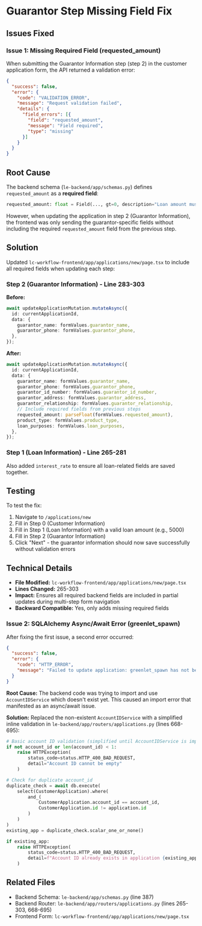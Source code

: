 # Guarantor Step Missing Field Fix

## Issues Fixed

### Issue 1: Missing Required Field (requested_amount)
When submitting the Guarantor Information step (step 2) in the customer application form, the API returned a validation error:

```json
{
  "success": false,
  "error": {
    "code": "VALIDATION_ERROR",
    "message": "Request validation failed",
    "details": {
      "field_errors": [{
        "field": "requested_amount",
        "message": "Field required",
        "type": "missing"
      }]
    }
  }
}
```

## Root Cause
The backend schema (`le-backend/app/schemas.py`) defines `requested_amount` as a **required field**:

```python
requested_amount: float = Field(..., gt=0, description="Loan amount must be greater than 0")
```

However, when updating the application in step 2 (Guarantor Information), the frontend was only sending the guarantor-specific fields without including the required `requested_amount` field from the previous step.

## Solution
Updated `lc-workflow-frontend/app/applications/new/page.tsx` to include all required fields when updating each step:

### Step 2 (Guarantor Information) - Line 283-303
**Before:**
```typescript
await updateApplicationMutation.mutateAsync({
  id: currentApplicationId,
  data: {
    guarantor_name: formValues.guarantor_name,
    guarantor_phone: formValues.guarantor_phone,
  },
});
```

**After:**
```typescript
await updateApplicationMutation.mutateAsync({
  id: currentApplicationId,
  data: {
    guarantor_name: formValues.guarantor_name,
    guarantor_phone: formValues.guarantor_phone,
    guarantor_id_number: formValues.guarantor_id_number,
    guarantor_address: formValues.guarantor_address,
    guarantor_relationship: formValues.guarantor_relationship,
    // Include required fields from previous steps
    requested_amount: parseFloat(formValues.requested_amount),
    product_type: formValues.product_type,
    loan_purposes: formValues.loan_purposes,
  },
});
```

### Step 1 (Loan Information) - Line 265-281
Also added `interest_rate` to ensure all loan-related fields are saved together.

## Testing
To test the fix:

1. Navigate to `/applications/new`
2. Fill in Step 0 (Customer Information)
3. Fill in Step 1 (Loan Information) with a valid loan amount (e.g., 5000)
4. Fill in Step 2 (Guarantor Information)
5. Click "Next" - the guarantor information should now save successfully without validation errors

## Technical Details
- **File Modified:** `lc-workflow-frontend/app/applications/new/page.tsx`
- **Lines Changed:** 265-303
- **Impact:** Ensures all required backend fields are included in partial updates during multi-step form navigation
- **Backward Compatible:** Yes, only adds missing required fields

### Issue 2: SQLAlchemy Async/Await Error (greenlet_spawn)
After fixing the first issue, a second error occurred:

```json
{
  "success": false,
  "error": {
    "code": "HTTP_ERROR",
    "message": "Failed to update application: greenlet_spawn has not been called; can't call await_only() here. Was IO attempted in an unexpected place?"
  }
}
```

**Root Cause:**
The backend code was trying to import and use `AccountIDService` which doesn't exist yet. This caused an import error that manifested as an async/await issue.

**Solution:**
Replaced the non-existent `AccountIDService` with a simplified inline validation in `le-backend/app/routers/applications.py` (lines 668-695):

```python
# Basic account ID validation (simplified until AccountIDService is implemented)
if not account_id or len(account_id) < 1:
    raise HTTPException(
        status_code=status.HTTP_400_BAD_REQUEST,
        detail="Account ID cannot be empty"
    )

# Check for duplicate account_id
duplicate_check = await db.execute(
    select(CustomerApplication).where(
        and_(
            CustomerApplication.account_id == account_id,
            CustomerApplication.id != application.id
        )
    )
)
existing_app = duplicate_check.scalar_one_or_none()

if existing_app:
    raise HTTPException(
        status_code=status.HTTP_400_BAD_REQUEST,
        detail=f"Account ID already exists in application {existing_app.id}"
    )
```

## Related Files
- Backend Schema: `le-backend/app/schemas.py` (line 387)
- Backend Router: `le-backend/app/routers/applications.py` (lines 265-303, 668-695)
- Frontend Form: `lc-workflow-frontend/app/applications/new/page.tsx`
